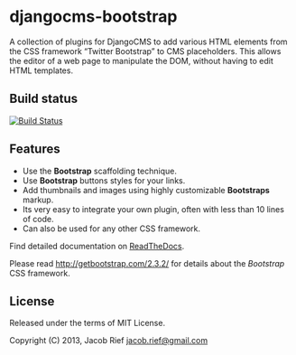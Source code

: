 djangocms-bootstrap
===================

A collection of plugins for DjangoCMS to add various HTML elements from the CSS framework
“Twitter Bootstrap” to CMS placeholders. This allows the editor of a web page to manipulate the DOM,
without having to edit HTML templates.

Build status
------------
[![Build Status](https://travis-ci.org/jrief/djangocms-bootstrap.png?branch=master)](https://travis-ci.org/jrief/djangocms-bootstrap)

Features
--------
* Use the **Bootstrap** scaffolding technique.
* Use **Bootstrap** buttons styles for your links.
* Add thumbnails and images using highly customizable **Bootstraps** markup.
* Its very easy to integrate your own plugin, often with less than 10 lines of code.
* Can also be used for any other CSS framework.

Find detailed documentation on [ReadTheDocs](http://djangocms-bootstrap.readthedocs.org/en/latest/).

Please read http://getbootstrap.com/2.3.2/ for details about the *Bootstrap* CSS framework.

License
-------
Released under the terms of MIT License.

Copyright (C) 2013, Jacob Rief <jacob.rief@gmail.com>
